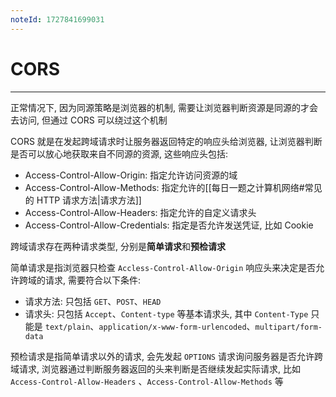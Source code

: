 ```yaml
---
noteId: 1727841699031
---
```



# CORS
---
正常情况下, 因为同源策略是浏览器的机制, 需要让浏览器判断资源是同源的才会去访问, 但通过 CORS 可以绕过这个机制

CORS 就是在发起跨域请求时让服务器返回特定的响应头给浏览器, 让浏览器判断是否可以放心地获取来自不同源的资源, 这些响应头包括:

- Access-Control-Allow-Origin: 指定允许访问资源的域
- Access-Control-Allow-Methods: 指定允许的[[每日一题之计算机网络#常见的 HTTP 请求方法|请求方法]]
- Access-Control-Allow-Headers: 指定允许的自定义请求头
- Access-Control-Allow-Credentials: 指定是否允许发送凭证, 比如 Cookie

跨域请求存在两种请求类型, 分别是**简单请求**和**预检请求**

简单请求是指浏览器只检查 `Accless-Control-Allow-Origin` 响应头来决定是否允许跨域的请求, 需要符合以下条件: 

- 请求方法: 只包括 `GET`、`POST`、`HEAD`
- 请求头: 只包括 `Accept`、`Content-type` 等基本请求头, 其中 `Content-Type` 只能是 `text/plain`、`application/x-www-form-urlencoded`、`multipart/form-data`

预检请求是指简单请求以外的请求, 会先发起 `OPTIONS` 请求询问服务器是否允许跨域请求, 浏览器通过判断服务器返回的头来判断是否继续发起实际请求, 比如 `Access-Control-Allow-Headers` 、`Access-Control-Allow-Methods` 等